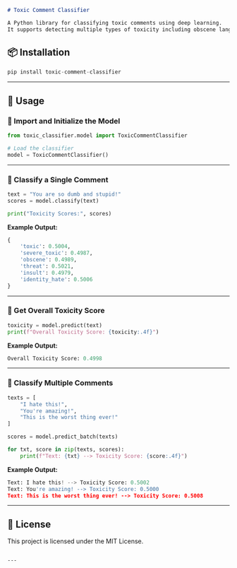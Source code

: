 ````markdown
# Toxic Comment Classifier

A Python library for classifying toxic comments using deep learning.
It supports detecting multiple types of toxicity including obscene language, threats, and identity hate.


````
## 📦 Installation

```python
pip install toxic-comment-classifier
```
---

## 🚀 Usage

### 🔹 Import and Initialize the Model

```python
from toxic_classifier.model import ToxicCommentClassifier

# Load the classifier
model = ToxicCommentClassifier()
```

---

### 🔹 Classify a Single Comment

```python
text = "You are so dumb and stupid!"
scores = model.classify(text)

print("Toxicity Scores:", scores)
```

**Example Output:**

```python
{
    'toxic': 0.5004,
    'severe_toxic': 0.4987,
    'obscene': 0.4989,
    'threat': 0.5021,
    'insult': 0.4979,
    'identity_hate': 0.5006
}
```

---

### 🔹 Get Overall Toxicity Score

```python
toxicity = model.predict(text)
print(f"Overall Toxicity Score: {toxicity:.4f}")
```

**Example Output:**

```python
Overall Toxicity Score: 0.4998
```

---

### 🔹 Classify Multiple Comments

```python
texts = [
    "I hate this!",
    "You're amazing!",
    "This is the worst thing ever!"
]

scores = model.predict_batch(texts)

for txt, score in zip(texts, scores):
    print(f"Text: {txt} --> Toxicity Score: {score:.4f}")
```

**Example Output:**

```python
Text: I hate this! --> Toxicity Score: 0.5002
Text: You're amazing! --> Toxicity Score: 0.5000
Text: This is the worst thing ever! --> Toxicity Score: 0.5008
```

---

## 📄 License

This project is licensed under the MIT License.

```

---
```
